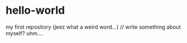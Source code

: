 # hello-world
my first repository (jeez what a weird word...)
// write something about myself? uhm.... 
